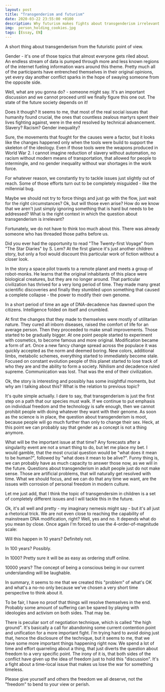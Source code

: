 ```yaml
---
layout: post
title: "Transgenderism and futurism"
date: 2020-03-22 23:55:00 +0100
description: Why futurism makes fights about transgenderism irrelevant
img:  person_holding_cookies.jpg
tags: [Essay, EN]
---
```


A short thing about transgenderism from the futuristic point of view.

Gender - it's one of those topics that almost everyone gets riled about.  
An endless stream of data is pumped through more and less known regions of the internet fueling information wars around this theme.
Pretty much all of the participants have entrenched themselves in their original opinions, yet every day another conflict sparks in the hope of swaying someone from the opposite side.

Well, what are you gonna do? - someone might say.
It's an important discussion and we cannot proceed until we finally figure this one out.
The state of the future society depends on it!

Does it though?
It seems to me, that most of the real social issues that humanity found crucial, the ones that countless zealous martyrs spent their lives fighting against, were in the end resolved by technical advancement.
Slavery? Racism? Gender inequality?

Sure, the movements that fought for the causes were a factor, but it looks like the changes happened only when the tools were build to support the skeleton of the ideology.
Even if those tools were the weapons produced in World War 2.
I cannot imagine reduction of slavery without automation, no racism without modern means of transportation, that allowed for people to intermingle, and no gender inequality without war shortages in the work force.

For whatever reason, we constantly try to tackle issues just slightly out of reach.
Some of those efforts turn out to be completely misguided - like the millennial bug.

Maybe we should not try to force things and just go with the flow, just wait for the right circumstances?
Ok, but will those even arise?
How do we know that we aren't just simply ignoring something that is hard but needs to be addressed?
What is the right context in which the question about transgenderism is irrelevant?

Fortunately, we do not have to think too much about this.
There was already someone who has threaded those paths before us.

Did you ever had the opportunity to read "The Twenty-first Voyage" from "The Star Diaries" by S. Lem?
At the first glance it's just another children story, but only a fool would discount this particular work of fiction without a closer look.

In the story a space pilot travels to a remote planet and meets a group of robot-monks.
He learns that the original inhabitants of this place were biological creatures, but they are no longer around.
That particular civilization has thrived for a very long period of time.
They made many great scientific discoveries and finally they stumbled upon something that caused a complete collapse - the power to modify their own genome.

In a short period of time an age of DNA-decadence has dawned upon the citizens.
Intelligence folded on itself and crumbled.

At first the changes that they made to themselves were mostly of utilitarian nature.
They cured all inborn diseases, raised the comfort of life for an average person.
Then they proceeded to make small improvements.
Those started to be gradually bigger.
At one point people started to experiment with cosmetics, to become famous and more original.
Modification became a form of art.
Once a new fancy change spread across the populace it was quickly accepted as the norm and deemed boring. 
New colors, additional limbs, metabolic schemes, everything started to immediately become stale.
Focused on constant evolution people of this planet started to lose track of who they are and the ability to form a society.
Nihilism and decadence ruled supreme.
Communication was lost.
That was the end of their civilization.

Ok, the story is interesting and possibly has some insightful moments, but why am I talking about this?
What is the relation to previous topic?

It's quite simple actually.
I dare to say, that transgenderism is just the first step on a path that our species must walk.
If we continue to put emphasis on individual freedom and the technology is safe enough, then we cannot prohibit people with doing whatever they want with their genome.
As soon as the science is in place, the question about transgenderism is moot, because people will go much further than only to change their sex.
Heck, at this point we can probably say that gender as a concept is not a thing anymore.

What will be the important issue at that time?
Any forecasts after a singularity event are not a smart thing to do, but let me place my bet.
I would gamble, that the most crucial question would be "what does it mean to be human?", followed by "what does it mean to be alive?".
Funny thing is, we can probably have as much capacity to answer those now, as we will in the future.
Questions about transgenderism in adult people just do not make sense.
Those are artificial problems, that will naturally get resolved with time.
What we should focus, and we can do that any time we want, are the issues with corrosion of personal freedom in modern culture.

Let me just add, that I think the topic of transgendersim in children is a set of completely different issues and I will tackle this in the future.

Ok, it's all well and pretty - my imaginary nemesis might say - but it's all just a rhetorical trick.
We are not even close to reaching the capability of mainstream DNA modification, right?
Well, yes and no.
It depends what do you mean by close.
Once again I'm forced to use the 4-order-of-magnitude scale:

Will this happen in 10 years?
Definitely not.

In 100 years?
Possibly.

In 1000?
Pretty sure it will be as easy as ordering stuff online.

10000 years?
The concept of being a conscious being in our current understanding will be laughable.

In summary, it seems to me that we created this "problem" of what's OK and what's a no-no only because we've chosen a very short time perspective to think about it.

To be fair, I have no proof that things will resolve themselves in the end.
Probably some amount of suffering can be spared by playing with ideologies and activism on both sides.
That may be.

There is peculiar sort of negotiation technique, which is called "the high ground".
It's basically a call for abandoning some current contention point and unification for a more important fight.
I'm trying hard to avoid doing just that, hence the disclosure of the technique, but it seems to me, that we have some more important things happening right now.
We spend a lot of time and effort quarreling about a thing, that just diverts the question about freedom to a very specific point.
The irony of it is, that both sides of the conflict have given up the idea of freedom just to hold this "discussion".
It's a fight about a time-local issue that makes us lose the war for something timeless.

Please give yourself and others the freedom we all deserve, not the "freedom" to bend to your view or perish.

